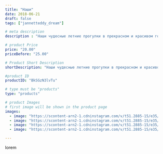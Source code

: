 ```yaml
---
title: "Наши"
date: 2018-06-21
draft: false
tags: ["jannetteddy_dream"]

# meta description
description : "Наши чудесные летние прогулки в прекрасном и красивом городе!!!🤗#лето #нашгородпрекрасен #любимыедети #яжелаювсемсчастья"

# product Price
price: "20.00"
priceBefore: "25.00"

# Product Short Description
shortDescription: "Наши чудесные летние прогулки в прекрасном и красивом городе!!!🤗#лето #нашгородпрекрасен #любимыедети #яжелаювсемсчастья"

#product ID
productID: "BkSGzN3lvTu"

# type must be "products"
type: "products"

# product Images
# first image will be shown in the product page
images:
  - image: "https://scontent-arn2-1.cdninstagram.com/v/t51.2885-15/e35/34565334_2102335696481687_8513816638959648768_n.jpg?_nc_ht=scontent-arn2-1.cdninstagram.com&_nc_cat=111&_nc_ohc=gar0JspjPE0AX8OukgF&se=7&tp=1&oh=8e1688f94ece0700bd057ffd7977a25d&oe=605D34B9&ig_cache_key=MTgwNjUzNjExNDY3NDg5MTkyMw%3D%3D.2"
  - image: "https://scontent-arn2-1.cdninstagram.com/v/t51.2885-15/e35/34164490_223764585084513_5553721115517386752_n.jpg?_nc_ht=scontent-arn2-1.cdninstagram.com&_nc_cat=109&_nc_ohc=10P7Kpxe1asAX9gnqe_&se=7&tp=1&oh=28a0c55340ad0b7e244efe0c0306d881&oe=605B0E88&ig_cache_key=MTgwNjUzNjIwNDQ4MzMzNDkyMA%3D%3D.2"
  - image: "https://scontent-arn2-1.cdninstagram.com/v/t51.2885-15/e35/34793082_1590058894428435_3927950198684254208_n.jpg?_nc_ht=scontent-arn2-1.cdninstagram.com&_nc_cat=103&_nc_ohc=VebzNo-cFVQAX-cevwK&se=7&tp=1&oh=c2c666c94d8c383382595dbb30172664&oe=605A498D&ig_cache_key=MTgwNjUzNjE2MjY3NDY3NTUxMA%3D%3D.2"
  - image: "https://scontent-arn2-1.cdninstagram.com/v/t51.2885-15/e35/34587358_253971815159065_1386598022208552960_n.jpg?_nc_ht=scontent-arn2-1.cdninstagram.com&_nc_cat=101&_nc_ohc=FSyUwYPuaasAX_vMT-7&se=7&tp=1&oh=a1927b244be551533bc17cc2ca963e24&oe=605A6649&ig_cache_key=MTgwNjUzNjE3MzYwNTA0NTY4OQ%3D%3D.2"

---
```

lorem
